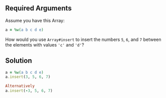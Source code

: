 ## Required Arguments
Assume you have this Array:
```ruby
a = %w(a b c d e)
```
How would you use `Array#insert` to insert the numbers `5`, `6`, and `7` between the elements with values `'c'` and `'d'`?

## Solution
```ruby
a = %w(a b c d e)
a.insert(3, 5, 6, 7)

Alternatively
a.insert(-3, 5, 6, 7)
```